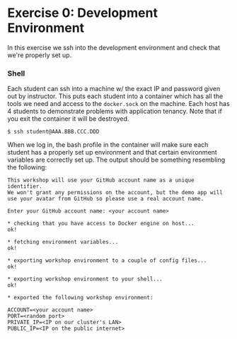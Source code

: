 # Exercise 0: Development Environment

In this exercise we ssh into the development environment and check that we're properly set up.


### Shell

Each student can ssh into a machine w/ the exact IP and password given out by instructor. This puts each student into a container which has all the tools we need and access to the `docker.sock` on the machine. Each host has 4 students to demonstrate problems with application tenancy. Note that if you exit the container it will be destroyed.


```
$ ssh student@AAA.BBB.CCC.DDD
```

When we log in, the bash profile in the container will make sure each student has a properly set up environment and that certain environment variables are correctly set up. The output should be something resembling the following:

```
This workshop will use your GitHub account name as a unique identifier.
We won't grant any permissions on the account, but the demo app will
use your avatar from GitHub so please use a real account name.

Enter your GitHub account name: <your account name>

* checking that you have access to Docker engine on host...
ok!

* fetching environment variables...
ok!

* exporting workshop environment to a couple of config files...
ok!

* exporting workshop environment to your shell...
ok!

* exported the following workshop environment:

ACCOUNT=<your account name>
PORT=<random port>
PRIVATE_IP=<IP on our cluster's LAN>
PUBLIC_IP=<IP on the public internet>
```

